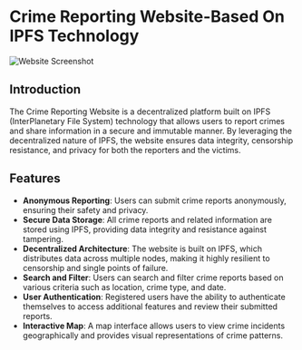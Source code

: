 # Crime Reporting Website-Based On IPFS Technology

![Website Screenshot](https://i.ibb.co/pJGwRdy/Whats-App-Image-2023-05-23-at-13-30-47.jpg)


## Introduction

The Crime Reporting Website is a decentralized platform built on IPFS (InterPlanetary File System) technology that allows users to report crimes and share information in a secure and immutable manner. By leveraging the decentralized nature of IPFS, the website ensures data integrity, censorship resistance, and privacy for both the reporters and the victims.

## Features

- **Anonymous Reporting**: Users can submit crime reports anonymously, ensuring their safety and privacy.
- **Secure Data Storage**: All crime reports and related information are stored using IPFS, providing data integrity and resistance against tampering.
- **Decentralized Architecture**: The website is built on IPFS, which distributes data across multiple nodes, making it highly resilient to censorship and single points of failure.
- **Search and Filter**: Users can search and filter crime reports based on various criteria such as location, crime type, and date.
- **User Authentication**: Registered users have the ability to authenticate themselves to access additional features and review their submitted reports.
- **Interactive Map**: A map interface allows users to view crime incidents geographically and provides visual representations of crime patterns.

